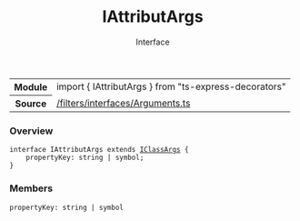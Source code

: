 
<header class="symbol-info-header"><h1 id="iattributargs">IAttributArgs</h1><label class="symbol-info-type-label interface">Interface</label></header>
<!-- summary -->
<section class="symbol-info"><table class="is-full-width"><tbody><tr><th>Module</th><td><div class="lang-typescript"><span class="token keyword">import</span> { IAttributArgs }&nbsp;<span class="token keyword">from</span>&nbsp;<span class="token string">"ts-express-decorators"</span></div></td></tr><tr><th>Source</th><td><a href="https://github.com/Romakita/ts-express-decorators/blob/v3.10.0/src//filters/interfaces/Arguments.ts#L0-L0">/filters/interfaces/Arguments.ts</a></td></tr></tbody></table></section>
<!-- overview -->


### Overview


<pre><code class="typescript-lang "><span class="token keyword">interface</span> IAttributArgs<T> <span class="token keyword">extends</span> <a href="#api/common/filters/iclassargs"><span class="token">IClassArgs</span></a><T> <span class="token punctuation">{</span>
    propertyKey<span class="token punctuation">:</span> <span class="token keyword">string</span> | symbol<span class="token punctuation">;</span>
<span class="token punctuation">}</span></code></pre>


<!-- Parameters -->

<!-- Description -->

<!-- Members -->







### Members



<div class="method-overview">
<pre><code class="typescript-lang ">propertyKey<span class="token punctuation">:</span> <span class="token keyword">string</span> | symbol</code></pre>
</div>








